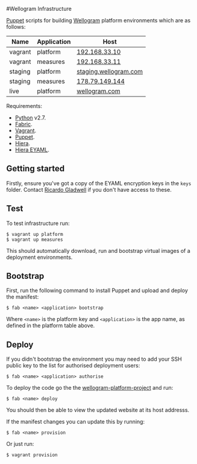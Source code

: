 #Wellogram Infrastructure

[Puppet](http://puppetlabs.com/) scripts for building [Wellogram](http://wellogram.com) platform environments which are as follows:

| Name       | Application | Host          |
| ---------- | ----------- | ------------- | 
| vagrant    | platform    | [192.168.33.10](https://192.168.33.10) 
| vagrant    | measures    | [192.168.33.11](https://192.168.33.11) 
| staging    | platform    | [staging.wellogram.com](http://staging.wellogram.com)
| staging    | measures    | [178.79.149.144](http://178.79.149.144)
| live       | platform    | [wellogram.com](https://wellogram.com)

Requirements:

  * [Python](https://www.python.org/) v2.7.
  * [Fabric](http://www.fabfile.org/).
  * [Vagrant](http://www.vagrantup.com/downloads.html).
  * [Puppet](http://puppetlabs.com/).
  * [Hiera](http://projects.puppetlabs.com/projects/hiera).
  * [Hiera EYAML](https://github.com/TomPoulton/hiera-eyaml).

## Getting started

Firstly, ensure you've got a copy of the EYAML encryption keys in the `keys` folder. Contact [Ricardo Gladwell](mailto:ricardo@gladwell.me) if you don't have access to these.

## Test

To test infrastructure run:

    $ vagrant up platform
    $ vagrant up measures

This should automatically download, run and bootstrap virtual images of a deployment environments.

## Bootstrap

First, run the following command to install Puppet and upload and deploy the manifest:

    $ fab <name> <application> bootstrap

Where `<name>` is the platform key and `<application>` is the app name, as defined in the platform table above.

## Deploy

If you didn't bootstrap the environment you may need to add your SSH public key to the list for authorised deployment users:

    $ fab <name> <application> authorise

To deploy the code go the the [wellogram-platform-project](https://github.com/cantorandball/wellogram-platform-project) and run:

    $ fab <name> deploy

You should then be able to view the updated website at its host addresss.

If the manifest changes you can update this by running:

    $ fab <name> provision

Or just run:

    $ vagrant provision
